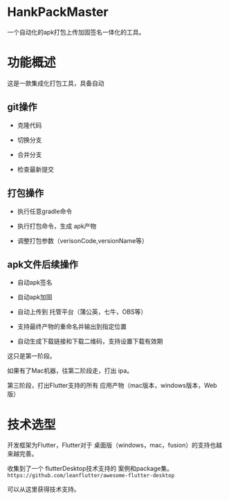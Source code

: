 # HankPackMaster
一个自动化的apk打包上传加固签名一体化的工具。

# 功能概述

这是一款集成化打包工具，具备自动

## git操作

- 克隆代码
  
- 切换分支
  
- 合并分支
  
- 检查最新提交
  

## 打包操作

- 执行任意gradle命令
  
- 执行打包命令，生成 apk产物
  
- 调整打包参数（verisonCode,versionName等）
  

## apk文件后续操作

- 自动apk签名
  
- 自动apk加固
  
- 自动上传到 托管平台（蒲公英，七牛，OBS等）
  
- 支持最终产物的重命名并输出到指定位置
  
- 自动生成下载链接和下载二维码，支持设置下载有效期
  

这只是第一阶段。

如果有了Mac机器，往第二阶段走，打出 ipa。

第三阶段，打出Flutter支持的所有 应用产物（mac版本，windows版本，Web版）

# 技术选型

开发框架为Flutter，Flutter对于 桌面版（windows，mac，fusion）的支持也越来越完善。

收集到了一个 flutterDesktop技术支持的 案例和package集。`https://github.com/leanflutter/awesome-flutter-desktop`

可以从这里获得技术支持。
